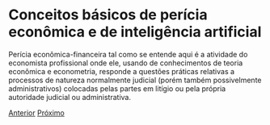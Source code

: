 # Conceitos básicos de perícia econômica e de inteligência artificial

Perícia econômica-financeira tal como se entende aqui é a atividade do economista profissional onde ele, usando de conhecimentos de teoria econômica e econometria, responde a questões práticas relativas a processos de natureza normalmente judicial (porém também possivelmente administrativos) colocadas pelas partes em litígio ou pela própria autoridade judicial ou administrativa.

[Anterior](introducao.md)    [Próximo](literatura.md)
